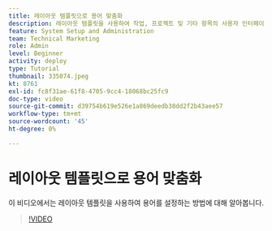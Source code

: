 ```yaml
---
title: 레이아웃 템플릿으로 용어 맞춤화
description: 레이아웃 템플릿을 사용하여 작업, 프로젝트 및 기타 항목의 사용자 인터페이스에 표시되는 용어를 사용자 지정하는 방법을 알아봅니다.
feature: System Setup and Administration
team: Technical Marketing
role: Admin
level: Beginner
activity: deploy
type: Tutorial
thumbnail: 335074.jpeg
kt: 8761
exl-id: fc8f31ae-61f8-4705-9cc4-18068bc25fc9
doc-type: video
source-git-commit: d39754b619e526e1a869deedb38dd2f2b43aee57
workflow-type: tm+mt
source-wordcount: '45'
ht-degree: 0%

---
```


# 레이아웃 템플릿으로 용어 맞춤화

이 비디오에서는 레이아웃 템플릿을 사용하여 용어를 설정하는 방법에 대해 알아봅니다.

>[!VIDEO](https://video.tv.adobe.com/v/335074/?quality=12)
